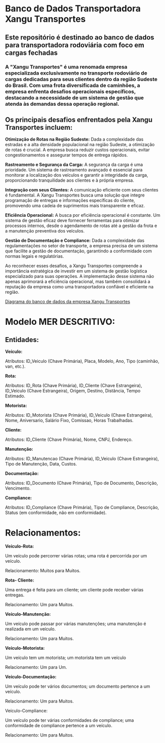 # Banco de Dados Transportadora Xangu Transportes
## Este repositório é destinado ao banco de dados para transportadora rodoviária com foco em cargas fechadas


### A "Xangu Transportes" é uma renomada empresa especializada exclusivamente no transporte rodoviário de cargas dedicadas para seus clientes dentro da região Sudeste do Brasil. Com uma frota diversificada de caminhões, a empresa enfrenta desafios operacionais específicos, destacando a necessidade de um sistema de gestão que atenda às demandas dessa operação regional. 


## Os principais desafios enfrentados pela Xangu Transportes incluem: 

**Otimização de Rotas na Região Sudeste:** Dada a complexidade das estradas e a alta densidade populacional na região Sudeste, a otimização de rotas é crucial. A empresa busca reduzir custos operacionais, evitar congestionamentos e assegurar tempos de entrega rápidos. 

**Rastreamento e Segurança da Carga:** A segurança da carga é uma prioridade. Um sistema de rastreamento avançado é essencial para monitorar a localização dos veículos e garantir a integridade da carga, proporcionando tranquilidade aos clientes e à própria empresa. 

**Integração com seus Clientes:** A comunicação eficiente com seus clientes é fundamental. A Xangu Transportes busca uma solução que integre programação de entregas e informações específicas do cliente, promovendo uma cadeia de suprimentos mais transparente e eficaz. 

**Eficiência Operacional:** A busca por eficiência operacional é constante. Um sistema de gestão eficaz deve fornecer ferramentas para otimizar processos internos, desde o agendamento de rotas até a gestão da frota e a manutenção preventiva dos veículos. 

**Gestão de Documentação e Compliance:** Dada a complexidade das regulamentações no setor de transporte, a empresa precisa de um sistema que facilite a gestão de documentação, garantindo a conformidade com normas legais e regulatórias. 


Ao reconhecer esses desafios, a Xangu Transportes compreende a importância estratégica de investir em um sistema de gestão logística especializado para suas operações. A implementação desse sistema não apenas aprimorará a eficiência operacional, mas também consolidará a reputação da empresa como uma transportadora confiável e eficiente na região. 




[Diagrama do banco de dados da empresa Xangu Transportes]([URL](https://dbdiagram.io/d/Diagrama-Xangu-Transportes-65690c553be149578715fde4))


# Modelo MER DESCRITIVO:


## Entidades: 

**Veículo:**

Atributos: ID_Veiculo (Chave Primária), Placa, Modelo, Ano, Tipo (caminhão, van, etc.). 

**Rota:** 

Atributos: ID_Rota (Chave Primária), ID_Cliente (Chave Estrangeira), ID_Veiculo (Chave Estrangeira), Origem, Destino, Distância, Tempo Estimado. 

**Motorista:** 

Atributos: ID_Motorista (Chave Primária), ID_Veiculo (Chave Estrangeira), Nome, Aniversario, Salário Fixo, Comissao, Horas Trabalhadas. 

**Cliente:** 

Atributos: ID_Cliente (Chave Primária), Nome, CNPJ, Endereço. 

**Manutenção:** 

Atributos: ID_Manutencao (Chave Primária), ID_Veiculo (Chave Estrangeira), Tipo de Manutenção, Data, Custos. 

**Documentação:** 

Atributos: ID_Documento (Chave Primária), Tipo de Documento, Descrição, Vencimento. 

**Compliance:** 

Atributos: ID_Compliance (Chave Primária), Tipo de Compliance, Descrição, Status (em conformidade, não em conformidade). 

 

# Relacionamentos: 

**Veículo-Rota:** 

Um veículo pode percorrer várias rotas; uma rota é percorrida por um veículo. 

Relacionamento: Muitos para Muitos. 

**Rota- Cliente:** 

Uma entrega é feita para um cliente; um cliente pode receber várias entregas. 

Relacionamento: Um para Muitos. 

**Veículo-Manutenção:** 

Um veículo pode passar por várias manutenções; uma manutenção é realizada em um veículo. 

Relacionamento: Um para Muitos. 

**Veículo-Motorista:** 

Um veículo tem um motorista; um motorista tem um veículo 

Relacionamento: Um para Um. 

**Veículo-Documentação:** 

Um veículo pode ter vários documentos; um documento pertence a um veículo. 

Relacionamento: Um para Muitos. 

Veículo-Compliance: 

Um veículo pode ter várias conformidades de compliance; uma conformidade de compliance pertence a um veículo. 

Relacionamento: Um para Muitos. 
